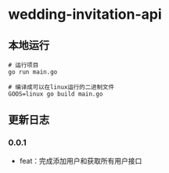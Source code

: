 # wedding-invitation-api

## 本地运行
```
# 运行项目
go run main.go

# 编译成可以在linux运行的二进制文件
GOOS=linux go build main.go
```

## 更新日志
### 0.0.1
- feat：完成添加用户和获取所有用户接口